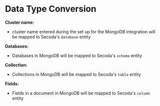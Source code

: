 # Data Type Conversion

**Cluster name:**

* cluster name entered during the set up for the MongoDB integration will be mapped to Secoda's `database` entity



**Databases:**

* Databases in MongoDB will be mapped to Secoda's `schema` entity

**Collection:**

* Collections in MongoDB will be mapped to Secoda's `table` entity

**Fields:**

* Fields in a document in MongoDB will be mapped to Secoda's `column` entity

